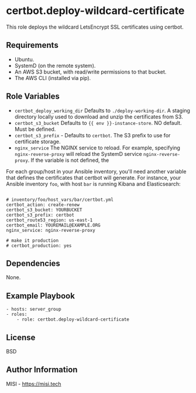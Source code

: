 certbot.deploy-wildcard-certificate
=========

This role deploys the wildcard LetsEncrypt SSL certificates using certbot.

Requirements
------------

- Ubuntu.
- SystemD (on the remote system).
- An AWS S3 bucket, with read/write permissions to that bucket.
- The AWS CLI (installed via pip).

Role Variables
--------------

- `certbot_deploy_working_dir` Defaults to `./deploy-working-dir`. A staging directory locally used to download and unzip the certificates from S3.
- `certbot_s3_bucket`  Defaults to `{{ env }}-instance-store`. NO default. Must be defined.
- `certbot_s3_prefix` - Defaults to `certbot`. The S3 prefix to use for certificate storage.
- `nginx_service` The NGINX service to reload. For example, specifying `nginx-reverse-proxy` will reload the SystemD service `nginx-reverse-proxy`. If the variable is not defined, the

For each group/host in your Ansible inventory, you'll need another variable that defines the certificates that certbot will generate. For instance, your Ansible inventory `foo`, with host `bar` is running Kibana and Elasticsearch:

```

# inventory/foo/host_vars/bar/certbot.yml
certbot_action: create-renew
certbot_s3_bucket: YOURBUCKET
certbot_s3_prefix: certbot
certbot_route53_region: us-east-1
certbot_email: YOUREMAIL@EXAMPLE.ORG
nginx_service: nginx-reverse-proxy

# make it production
# certbot_production: yes
```

Dependencies
------------

None.

Example Playbook
----------------

```
- hosts: server_group
- roles:
    - role: certbot.deploy-wildcard-certificate
```

License
-------

BSD

Author Information
------------------

MISI - https://misi.tech

